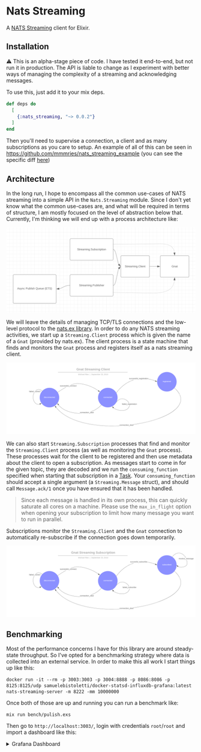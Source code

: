 # Nats Streaming

A [NATS Streaming](https://nats.io/documentation/streaming/nats-streaming-intro/) client for Elixir.

## Installation

:warning: This is an alpha-stage piece of code.
I have tested it end-to-end, but not run it in production.
The API is liable to change as I experiment with better ways of managing the complexity of a streaming and acknowledging messages.

To use this, just add it to your mix deps.

```elixir
def deps do
  [
    {:nats_streaming, "~> 0.0.2"}
  ]
end
```

Then you'll need to supervise a connection, a client and as many subscriptions as you care to setup.
An example of all of this can be seen in https://github.com/mmmries/nats_streaming_example (you can see the specific diff [here](https://github.com/mmmries/nats_streaming_example/commit/765a6abf049985baf8710855dd1069edb0291ffb))

## Architecture

In the long run, I hope to encompass all the common use-cases of NATS streaming into a simple API in the `Nats.Streaming` module.
Since I don't yet know what the common use-cases are, and what will be required in terms of structure, I am mostly focused on the level of abstraction below that.
Currently, I'm thinking we will end up with a process architecture like:

![Process Architecture](ProcessArchitecture.png)

We will leave the details of managing TCP/TLS connections and the low-level protocol to the [nats.ex library](https://github.com/nats-io/nats.ex).
In order to do any NATS streaming activities, we start up a `Streaming.Client` process which is given the name of a `Gnat` (provided by nats.ex).
The client process is a state machine that finds and monitors the `Gnat` process and registers itself as a nats streaming client.

![Client State Machine](ClientStateMachine.png)

We can also start `Streaming.Subscription` processes that find and monitor the `Streaming.Client` process (as well as monitoring the `Gnat` process).
These processes wait for the client to be registered and then use metadata about the client to open a subscription.
As messages start to come in for the given topic, they are decoded and we run the `consuming_function` specified when starting that subscription in a [Task](https://hexdocs.pm/elixir/1.9.1/Task.html).
Your `consuming_function` should accept a single argument (a `Streaming.Message` struct), and should call `Message.ack/1` once you have ensured that it has been handled.

> Since each message is handled in its own process, this can quickly saturate all cores on a machine.
> Please use the `max_in_flight` option when opening your subscription to limit how many message you want to run in parallel.

Subscriptions monitor the `Streaming.Client` and the `Gnat` connection to automatically re-subscribe if the connection goes down temporarily.

![Subscription State Machine](SubscriptionStateMachine.png)

## Benchmarking

Most of the performance concerns I have for this library are around steady-state throughput.
So I've opted for a benchmarking strategy where data is collected into an external service.
In order to make this all work I start things up like this:

```
docker run -it --rm -p 3003:3003 -p 3004:8888 -p 8086:8086 -p 8125:8125/udp samuelebistoletti/docker-statsd-influxdb-grafana:latest
nats-streaming-server -m 8222 -mm 10000000
```

Once both of those are up and running you can run a benchmark like:

```
mix run bench/pulish.exs
```

Then go to `http://localhost:3003/`, login with credentials `root`/`root` and import a dashboard like this:

<details>
  <summary>Grafana Dashboard</summary>

```json
{
  "annotations": {
    "list": [
      {
        "builtIn": 1,
        "datasource": "-- Grafana --",
        "enable": true,
        "hide": true,
        "iconColor": "rgba(0, 211, 255, 1)",
        "name": "Annotations & Alerts",
        "type": "dashboard"
      }
    ]
  },
  "editable": true,
  "gnetId": null,
  "graphTooltip": 0,
  "id": 2,
  "links": [],
  "panels": [
    {
      "aliasColors": {},
      "bars": false,
      "dashLength": 10,
      "dashes": false,
      "datasource": "InfluxDB",
      "fill": 1,
      "gridPos": {
        "h": 8,
        "w": 24,
        "x": 0,
        "y": 0
      },
      "id": 4,
      "legend": {
        "avg": false,
        "current": false,
        "max": false,
        "min": false,
        "show": true,
        "total": false,
        "values": false
      },
      "lines": true,
      "linewidth": 1,
      "links": [],
      "nullPointMode": "null",
      "paceLength": 10,
      "percentage": false,
      "pointradius": 2,
      "points": false,
      "renderer": "flot",
      "seriesOverrides": [],
      "stack": false,
      "steppedLine": false,
      "targets": [
        {
          "alias": "Received/sec",
          "groupBy": [
            {
              "params": [
                "1s"
              ],
              "type": "time"
            },
            {
              "params": [
                "null"
              ],
              "type": "fill"
            }
          ],
          "measurement": "recvd",
          "orderByTime": "ASC",
          "policy": "default",
          "refId": "A",
          "resultFormat": "time_series",
          "select": [
            [
              {
                "params": [
                  "value"
                ],
                "type": "field"
              },
              {
                "params": [],
                "type": "sum"
              }
            ]
          ],
          "tags": []
        }
      ],
      "thresholds": [],
      "timeFrom": null,
      "timeRegions": [],
      "timeShift": null,
      "title": "Received per Sec",
      "tooltip": {
        "shared": true,
        "sort": 0,
        "value_type": "individual"
      },
      "type": "graph",
      "xaxis": {
        "buckets": null,
        "mode": "time",
        "name": null,
        "show": true,
        "values": []
      },
      "yaxes": [
        {
          "format": "short",
          "label": null,
          "logBase": 1,
          "max": null,
          "min": null,
          "show": true
        },
        {
          "format": "short",
          "label": null,
          "logBase": 1,
          "max": null,
          "min": null,
          "show": true
        }
      ],
      "yaxis": {
        "align": false,
        "alignLevel": null
      }
    },
    {
      "aliasColors": {},
      "bars": false,
      "dashLength": 10,
      "dashes": false,
      "datasource": "InfluxDB",
      "fill": 1,
      "gridPos": {
        "h": 8,
        "w": 24,
        "x": 0,
        "y": 8
      },
      "id": 6,
      "legend": {
        "avg": false,
        "current": false,
        "max": false,
        "min": false,
        "show": true,
        "total": false,
        "values": false
      },
      "lines": true,
      "linewidth": 1,
      "links": [],
      "nullPointMode": "null",
      "paceLength": 10,
      "percentage": false,
      "pointradius": 2,
      "points": false,
      "renderer": "flot",
      "seriesOverrides": [],
      "stack": false,
      "steppedLine": false,
      "targets": [
        {
          "alias": "Ack/sec",
          "groupBy": [
            {
              "params": [
                "1s"
              ],
              "type": "time"
            },
            {
              "params": [
                "null"
              ],
              "type": "fill"
            }
          ],
          "measurement": "ackd",
          "orderByTime": "ASC",
          "policy": "default",
          "refId": "A",
          "resultFormat": "time_series",
          "select": [
            [
              {
                "params": [
                  "value"
                ],
                "type": "field"
              },
              {
                "params": [],
                "type": "sum"
              }
            ]
          ],
          "tags": []
        }
      ],
      "thresholds": [],
      "timeFrom": null,
      "timeRegions": [],
      "timeShift": null,
      "title": "Acks per Second",
      "tooltip": {
        "shared": true,
        "sort": 0,
        "value_type": "individual"
      },
      "type": "graph",
      "xaxis": {
        "buckets": null,
        "mode": "time",
        "name": null,
        "show": true,
        "values": []
      },
      "yaxes": [
        {
          "format": "short",
          "label": null,
          "logBase": 1,
          "max": null,
          "min": null,
          "show": true
        },
        {
          "format": "short",
          "label": null,
          "logBase": 1,
          "max": null,
          "min": null,
          "show": true
        }
      ],
      "yaxis": {
        "align": false,
        "alignLevel": null
      }
    },
    {
      "aliasColors": {},
      "bars": false,
      "dashLength": 10,
      "dashes": false,
      "datasource": "InfluxDB",
      "fill": 1,
      "gridPos": {
        "h": 9,
        "w": 24,
        "x": 0,
        "y": 16
      },
      "id": 2,
      "legend": {
        "avg": false,
        "current": false,
        "max": false,
        "min": false,
        "show": true,
        "total": false,
        "values": false
      },
      "lines": true,
      "linewidth": 1,
      "links": [],
      "nullPointMode": "null",
      "paceLength": 10,
      "percentage": false,
      "pointradius": 2,
      "points": false,
      "renderer": "flot",
      "seriesOverrides": [],
      "stack": false,
      "steppedLine": false,
      "targets": [
        {
          "alias": "pub/sec",
          "groupBy": [
            {
              "params": [
                "1s"
              ],
              "type": "time"
            },
            {
              "params": [
                "null"
              ],
              "type": "fill"
            }
          ],
          "measurement": "pubd",
          "orderByTime": "ASC",
          "policy": "default",
          "refId": "A",
          "resultFormat": "time_series",
          "select": [
            [
              {
                "params": [
                  "value"
                ],
                "type": "field"
              },
              {
                "params": [],
                "type": "sum"
              }
            ]
          ],
          "tags": []
        }
      ],
      "thresholds": [],
      "timeFrom": null,
      "timeRegions": [],
      "timeShift": null,
      "title": "Pubs per Second",
      "tooltip": {
        "shared": true,
        "sort": 0,
        "value_type": "individual"
      },
      "type": "graph",
      "xaxis": {
        "buckets": null,
        "mode": "time",
        "name": null,
        "show": true,
        "values": []
      },
      "yaxes": [
        {
          "format": "short",
          "label": null,
          "logBase": 1,
          "max": null,
          "min": null,
          "show": true
        },
        {
          "format": "short",
          "label": null,
          "logBase": 1,
          "max": null,
          "min": null,
          "show": true
        }
      ],
      "yaxis": {
        "align": false,
        "alignLevel": null
      }
    }
  ],
  "schemaVersion": 18,
  "style": "dark",
  "tags": [],
  "templating": {
    "list": []
  },
  "time": {
    "from": "now-15m",
    "to": "now"
  },
  "timepicker": {
    "refresh_intervals": [
      "5s",
      "10s",
      "30s",
      "1m",
      "5m",
      "15m",
      "30m",
      "1h",
      "2h",
      "1d"
    ],
    "time_options": [
      "5m",
      "15m",
      "1h",
      "6h",
      "12h",
      "24h",
      "2d",
      "7d",
      "30d"
    ]
  },
  "timezone": "",
  "title": "Gnat Streaming",
  "uid": "D-RMocGWz",
  "version": 4
}
```
</details>
